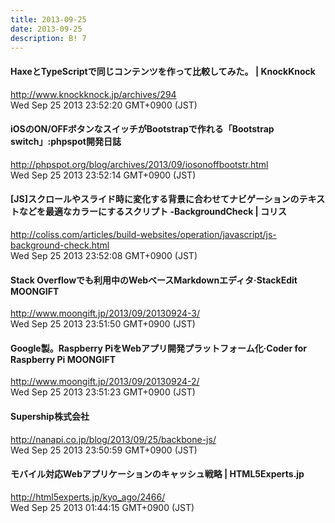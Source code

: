 ```yaml
---
title: 2013-09-25
date: 2013-09-25
description: B! 7
---
```


#### HaxeとTypeScriptで同じコンテンツを作って比較してみた。 | KnockKnock
http://www.knockknock.jp/archives/294<br>
Wed Sep 25 2013 23:52:20 GMT+0900 (JST)<br>


#### iOSのON/OFFボタンなスイッチがBootstrapで作れる「Bootstrap switch」:phpspot開発日誌
http://phpspot.org/blog/archives/2013/09/iosonoffbootstr.html<br>
Wed Sep 25 2013 23:52:14 GMT+0900 (JST)<br>


####   [JS]スクロールやスライド時に変化する背景に合わせてナビゲーションのテキストなどを最適なカラーにするスクリプト -BackgroundCheck | コリス
http://coliss.com/articles/build-websites/operation/javascript/js-background-check.html<br>
Wed Sep 25 2013 23:52:08 GMT+0900 (JST)<br>


#### Stack Overflowでも利用中のWebベースMarkdownエディタ·StackEdit MOONGIFT
http://www.moongift.jp/2013/09/20130924-3/<br>
Wed Sep 25 2013 23:51:50 GMT+0900 (JST)<br>


#### Google製。Raspberry PiをWebアプリ開発プラットフォーム化·Coder for Raspberry Pi MOONGIFT
http://www.moongift.jp/2013/09/20130924-2/<br>
Wed Sep 25 2013 23:51:23 GMT+0900 (JST)<br>


#### Supership株式会社
http://nanapi.co.jp/blog/2013/09/25/backbone-js/<br>
Wed Sep 25 2013 23:50:59 GMT+0900 (JST)<br>


#### モバイル対応Webアプリケーションのキャッシュ戦略 | HTML5Experts.jp
http://html5experts.jp/kyo_ago/2466/<br>
Wed Sep 25 2013 01:44:15 GMT+0900 (JST)<br>


